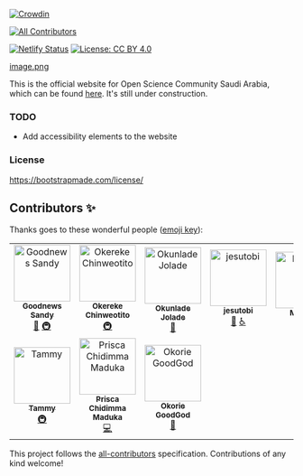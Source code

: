 [![Crowdin](https://badges.crowdin.net/oscsa-website-translation/localized.svg)](https://crowdin.com/project/oscsa-website-translation)
<!-- ALL-CONTRIBUTORS-BADGE:START - Do not remove or modify this section -->
[![All Contributors](https://img.shields.io/badge/all_contributors-10-orange.svg?style=flat-square)](#contributors-)
<!-- ALL-CONTRIBUTORS-BADGE:END -->
[![Netlify Status](https://api.netlify.com/api/v1/badges/f9f4f640-c6b5-44be-844b-78e7fa03282e/deploy-status)](https://app.netlify.com/sites/oscksa/deploys)
[![License: CC BY 4.0](https://img.shields.io/badge/License-CC_BY_4.0-lightgrey.svg)](https://creativecommons.org/licenses/by/4.0/)


[image.png](https://raw.githubusercontent.com/Open-Science-Community-Saudi-Arabia/Open-Science-Community-in-Saudi/main/imgs/Open%20Science%20Community%20SA-01.png)


This is the official website for Open Science Community Saudi Arabia, which can be found [here](https://osc-ksa.com/). It's still under construction.

### TODO
- Add accessibility elements to the website

### License
https://bootstrapmade.com/license/

## Contributors ✨

Thanks goes to these wonderful people ([emoji key](https://allcontributors.org/docs/en/emoji-key)):

<!-- ALL-CONTRIBUTORS-LIST:START - Do not remove or modify this section -->
<!-- prettier-ignore-start -->
<!-- markdownlint-disable -->
<table>
  <tbody>
    <tr>
      <td align="center"><a href="https://goodnewssandy.netlify.app/"><img src="https://avatars.githubusercontent.com/u/54219127?v=4?s=100" width="100px;" alt="Goodnews Sandy"/><br /><sub><b>Goodnews Sandy</b></sub></a><br /><a href="https://github.com/Open-Science-Community-Saudi-Arabia/OSCSA_Website/issues?q=author%3Asandygudie" title="Bug reports">🐛</a> <a href="#infra-sandygudie" title="Infrastructure (Hosting, Build-Tools, etc)">🚇</a></td>
      <td align="center"><a href="http://okereke.dev"><img src="https://avatars.githubusercontent.com/u/65835404?v=4?s=100" width="100px;" alt="Okereke Chinweotito"/><br /><sub><b>Okereke Chinweotito</b></sub></a><br /><a href="#infra-okerekechinweotito" title="Infrastructure (Hosting, Build-Tools, etc)">🚇</a></td>
      <td align="center"><a href="https://www.linkedin.com/in/jolade-okunlade-1840a6138"><img src="https://avatars.githubusercontent.com/u/99138852?v=4?s=100" width="100px;" alt="Okunlade Jolade"/><br /><sub><b>Okunlade Jolade</b></sub></a><br /><a href="https://github.com/Open-Science-Community-Saudi-Arabia/OSCSA_Website/issues?q=author%3AJolah1" title="Bug reports">🐛</a></td>
      <td align="center"><a href="https://github.com/jesutobi"><img src="https://avatars.githubusercontent.com/u/43034407?v=4?s=100" width="100px;" alt="jesutobi"/><br /><sub><b>jesutobi</b></sub></a><br /><a href="https://github.com/Open-Science-Community-Saudi-Arabia/OSCSA_Website/commits?author=jesutobi" title="Documentation">📖</a> <a href="#a11y-jesutobi" title="Accessibility">️️️️♿️</a></td>
      <td align="center"><a href="https://github.com/mildrette"><img src="https://avatars.githubusercontent.com/u/99267408?v=4?s=100" width="100px;" alt="Mildred"/><br /><sub><b>Mildred</b></sub></a><br /><a href="https://github.com/Open-Science-Community-Saudi-Arabia/OSCSA_Website/issues?q=author%3Amildrette" title="Bug reports">🐛</a></td>
      <td align="center"><a href="https://asmakacem.me/"><img src="https://avatars.githubusercontent.com/u/73066984?v=4?s=100" width="100px;" alt="Asma Kacem"/><br /><sub><b>Asma Kacem</b></sub></a><br /><a href="#ideas-AsmaKacem1" title="Ideas, Planning, & Feedback">🤔</a> <a href="#infra-AsmaKacem1" title="Infrastructure (Hosting, Build-Tools, etc)">🚇</a></td>
      <td align="center"><a href="https://realrichi3.github.io"><img src="https://avatars.githubusercontent.com/u/76791916?v=4?s=100" width="100px;" alt="Richie"/><br /><sub><b>Richie</b></sub></a><br /><a href="#infra-RealRichi3" title="Infrastructure (Hosting, Build-Tools, etc)">🚇</a></td>
    </tr>
    <tr>
      <td align="center"><a href="https://github.com/Tammy-Ajoko"><img src="https://avatars.githubusercontent.com/u/109901395?v=4?s=100" width="100px;" alt="Tammy"/><br /><sub><b>Tammy</b></sub></a><br /><a href="#infra-Tammy-Ajoko" title="Infrastructure (Hosting, Build-Tools, etc)">🚇</a></td>
      <td align="center"><a href="https://github.com/Priceless-P"><img src="https://avatars.githubusercontent.com/u/88077456?v=4?s=100" width="100px;" alt="Prisca Chidimma Maduka"/><br /><sub><b>Prisca Chidimma Maduka</b></sub></a><br /><a href="https://github.com/Open-Science-Community-Saudi-Arabia/OSCSA_Website/commits?author=Priceless-P" title="Code">💻</a></td>
      <td align="center"><a href="https://github.com/GuddyTech"><img src="https://avatars.githubusercontent.com/u/112786412?v=4?s=100" width="100px;" alt="Okorie GoodGod"/><br /><sub><b>Okorie GoodGod</b></sub></a><br /><a href="https://github.com/Open-Science-Community-Saudi-Arabia/OSCSA_Website/issues?q=author%3AGuddyTech" title="Bug reports">🐛</a></td>
    </tr>
  </tbody>
</table>

<!-- markdownlint-restore -->
<!-- prettier-ignore-end -->

<!-- ALL-CONTRIBUTORS-LIST:END -->

This project follows the [all-contributors](https://github.com/all-contributors/all-contributors) specification. Contributions of any kind welcome!

